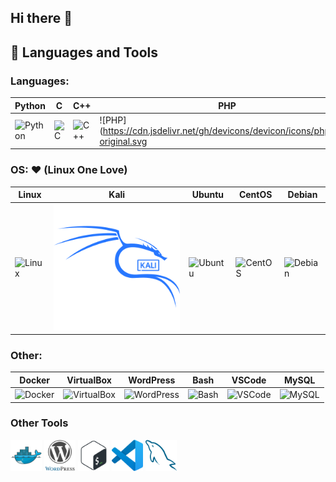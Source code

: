 ## Hi there 👋

<!--
**bhardwaj-23/bhardwaj-23** is a ✨ _special_ ✨ repository because its `README.md` (this file) appears on your GitHub profile.

Here are some ideas to get you started:

- 🔭 I’m currently working on ...
- 🌱 I’m currently learning ...
- 👯 I’m looking to collaborate on ...
- 🤔 I’m looking for help with ...
- 💬 Ask me about ...
- 📫 How to reach me: ...
- 😄 Pronouns: ...
- ⚡ Fun fact: ...
-->
## 🚀 Languages and Tools

### Languages:
| Python | C | C++ | PHP |
|--------|----|----|----|
| ![Python](https://cdn.jsdelivr.net/gh/devicons/devicon/icons/python/python-original.svg) | ![C](https://cdn.jsdelivr.net/gh/devicons/devicon/icons/c/c-original.svg) | ![C++](https://cdn.jsdelivr.net/gh/devicons/devicon/icons/cplusplus/cplusplus-original.svg) | ![PHP](https://cdn.jsdelivr.net/gh/devicons/devicon/icons/php/php-original.svg |

### OS: ❤️ (Linux One Love)
| Linux | Kali | Ubuntu | CentOS | Debian |
|-------|------|--------|--------|--------|
| ![Linux](https://cdn.jsdelivr.net/gh/devicons/devicon/icons/linux/linux-original.svg) | ![Kali](https://raw.githubusercontent.com/canaleal/devicon/574bbc63b185777b0b1a39240c5bb06d99cdb7e6/icons/kalilinux/kalilinux-original-wordmark.svg) | ![Ubuntu](https://cdn.jsdelivr.net/gh/devicons/devicon/icons/ubuntu/ubuntu-plain.svg) | ![CentOS](https://cdn.jsdelivr.net/gh/devicons/devicon/icons/centos/centos-original.svg) | ![Debian](https://cdn.jsdelivr.net/gh/devicons/devicon/icons/debian/debian-original.svg) |

### Other:
| Docker | VirtualBox | WordPress | Bash | VSCode | MySQL |
|--------|------------|-----------|------|--------|-------|
| ![Docker](https://cdn.jsdelivr.net/gh/devicons/devicon/icons/docker/docker-original.svg) | ![VirtualBox](https://img.shields.io/badge/VirtualBox-183A61?style=for-the-badge&logo=virtualbox&logoColor=white) | ![WordPress](https://cdn.jsdelivr.net/gh/devicons/devicon/icons/wordpress/wordpress-original.svg) | ![Bash](https://cdn.jsdelivr.net/gh/devicons/devicon/icons/bash/bash-original.svg) | ![VSCode](https://cdn.jsdelivr.net/gh/devicons/devicon/icons/vscode/vscode-original.svg) | ![MySQL](https://cdn.jsdelivr.net/gh/devicons/devicon/icons/mysql/mysql-original.svg) |

### **Other Tools**
<p align="left">
  <img src="https://raw.githubusercontent.com/devicons/devicon/master/icons/docker/docker-original.svg" alt="Docker" width="50" height="50"/>
  <img src="https://raw.githubusercontent.com/devicons/devicon/master/icons/wordpress/wordpress-original.svg" alt="WordPress" width="50" height="50"/>
  <img src="https://raw.githubusercontent.com/devicons/devicon/master/icons/bash/bash-original.svg" alt="Bash" width="50" height="50"/>
  <img src="https://raw.githubusercontent.com/devicons/devicon/master/icons/vscode/vscode-original.svg" alt="VSCode" width="50" height="50"/>
  <img src="https://raw.githubusercontent.com/devicons/devicon/master/icons/mysql/mysql-original.svg" alt="MySQL" width="50" height="50"/>
</p>
